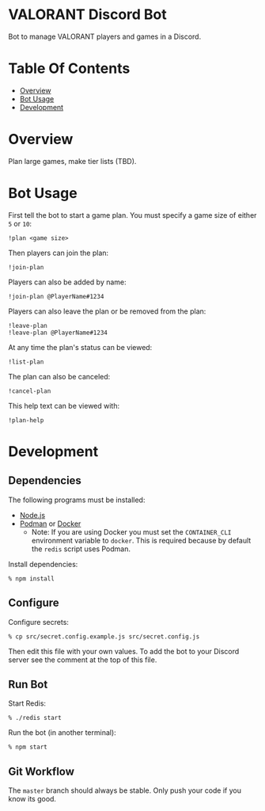 # VALORANT Discord Bot
Bot to manage VALORANT players and games in a Discord.

# Table Of Contents
- [Overview](#overview)
- [Bot Usage](#bot-usage)
- [Development](#development)

# Overview
Plan large games, make tier lists (TBD).

# Bot Usage
First tell the bot to start a game plan. You must specify a game size of either
`5` or `10`:

```
!plan <game size>
```

Then players can join the plan:

```
!join-plan
```

Players can also be added by name:

```
!join-plan @PlayerName#1234
```

Players can also leave the plan or be removed from the plan:

```
!leave-plan
!leave-plan @PlayerName#1234
```

At any time the plan's status can be viewed:

```
!list-plan
```

The plan can also be canceled:

```
!cancel-plan
```

This help text can be viewed with:

```
!plan-help
```

# Development
## Dependencies
The following programs must be installed:

- [Node.js](https://nodejs.org)
- [Podman](https://podman.io) or [Docker](https://docker.com)
  - Note: If you are using Docker you must set the `CONTAINER_CLI` environment
	variable to `docker`. This is required because by default the `redis` script
	uses Podman.
	
Install dependencies:

```
% npm install
```

## Configure
Configure secrets:

```
% cp src/secret.config.example.js src/secret.config.js
```

Then edit this file with your own values. To add the bot to your Discord server
see the comment at the top of this file.

## Run Bot
Start Redis:

```
% ./redis start
```

Run the bot (in another terminal):

```
% npm start
```

## Git Workflow
The `master` branch should always be stable. Only push your code if you know
its good. 
